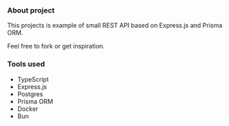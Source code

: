 ### About project

This projects is example of small REST API based on Express.js and Prisma ORM.

Feel free to fork or get inspiration.

### Tools used

-  TypeScript
-  Express.js
-  Postgres
-  Prisma ORM
-  Docker
-  Bun
